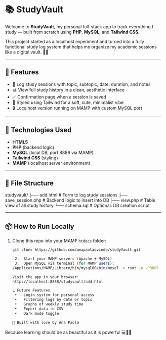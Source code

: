 # 📚 StudyVault

Welcome to **StudyVault**, my personal full-stack app to track everything I study — built from scratch using **PHP**, **MySQL**, and **Tailwind CSS**.

This project started as a localhost experiment and turned into a fully functional study log system that helps me organize my academic sessions like a digital vault. 🔐✨

---

## 🧠 Features

- 📝 Log study sessions with topic, subtopic, date, duration, and notes
- 📊 View full study history in a clean, aesthetic interface
- ✅ Confirmation page when a session is saved
- 🌸 Styled using Tailwind for a soft, cute, minimalist vibe
- 🔒 Localhost version running on MAMP with custom MySQL port

---

## 🌈 Technologies Used

- **HTML5**
- **PHP** (backend logic)
- **MySQL** (local DB, port 8889 via MAMP)
- **Tailwind CSS** (styling)
- **MAMP** (localhost server environment)

---

## 📂 File Structure
studyvault/
├── add.html             # Form to log study sessions
├── save_session.php     # Backend logic to insert into DB
├── view.php             # Table view of all study history
└── schema.sql           # Optional: DB creation script

---

## 📦 How to Run Locally

1. Clone this repo into your MAMP `htdocs` folder:
   ```bash
   git clone https://github.com/anapaolaoviedo/studyVault.git

   	2.	Start your MAMP servers (Apache + MySQL)
	3.	Open MySQL via terminal (for MAMP users):
   /Applications/MAMP/Library/bin/mysql80/bin/mysql -u root -p -P8889

   Visit the app in your browser:
   http://localhost:8888/studyvault/add.html

   ☁️ Future Features
	•	Login system for personal access
	•	Filtering logs by date or topic
	•	Graphs of weekly study time
	•	Export data to CSV
	•	Dark mode toggle

   🧁 Built with love by Ana Paola

Because learning should be as beautiful as it is powerful 💻🌸🧠
